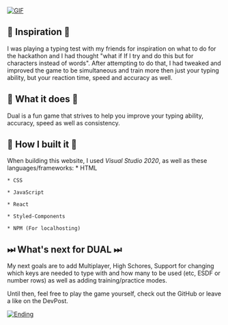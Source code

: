 [![GIF](https://media.discordapp.net/attachments/777942258569576468/975269689544552478/joe.gif "GIF")](https://media.discordapp.net/attachments/777942258569576468/975269689544552478/joe.gif "GIF")

##  💭 Inspiration 💭
I was playing a typing test with my friends for inspiration on what to do for the hackathon and I had thought "what if If I try and do this but for characters instead of words". After attempting to do that, I had tweaked and improved the game to be simultaneous and train more then just your typing ability, but your reaction time, speed and accuracy as well.
	

## 🤔 What it does 🤔
Dual is a fun game that strives to help you improve your typing ability, accuracy, speed as well as consistency.


## 🔨 How I built it 🔨
When building this website, I used *Visual Studio 2020*, as well as these languages/frameworks:
	* HTML
	
	* CSS
	
	* JavaScript
	
	* React
	
	* Styled-Components
	
	* NPM (For localhosting)



## ⏭ What's next for DUAL ⏭
My next goals are to add Multiplayer, High Schores, Support for changing which keys are needed to type with and how many to be used (etc, ESDF or number rows) as well as adding training/practice modes.

Until then, feel free to play the game yourself, check out the GitHub or leave a like on the DevPost.

[![Ending](https://res.cloudinary.com/devpost/image/fetch/s--gGL4dn4N--/c_limit,f_auto,fl_lossy,q_auto:eco,w_900/https://i2.wp.com/wowlookawebsite.com/wp-content/uploads/2018/07/that_s_all_folks__by_surrimugge-d6rfav1.png%3Ffit%3D1024%2C576%26ssl%3D1 "ye")](https://res.cloudinary.com/devpost/image/fetch/s--gGL4dn4N--/c_limit,f_auto,fl_lossy,q_auto:eco,w_900/https://i2.wp.com/wowlookawebsite.com/wp-content/uploads/2018/07/that_s_all_folks__by_surrimugge-d6rfav1.png%3Ffit%3D1024%2C576%26ssl%3D1 "ye")
